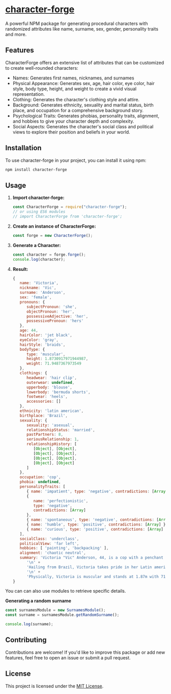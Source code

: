 # [character-forge](https://www.npmjs.com/package/character-forge)

A powerful NPM package for generating procedural characters with randomized attributes like name, surname, sex, gender, personality traits and more.

## Features

CharacterForge offers an extensive list of attributes that can be customized to create well-rounded characters:

- Names: Generates first names, nicknames, and surnames
- Physical Appearance: Generates sex, age, hair color, eye color, hair style, body type, height, and weight to create a vivid visual representation.
- Clothing: Generates the character's clothing style and attire.
- Background: Generates ethnicity, sexuality and marital status, birth place, and occupation for a comprehensive background story.
- Psychological Traits: Generates phobias, personality traits, alignment, and hobbies to give your character depth and complexity.
- Social Aspects: Generates the character's social class and political views to explore their position and beliefs in your world.

## Installation

To use character-forge in your project, you can install it using npm:

```bash
npm install character-forge
```

## Usage

1. **Import character-forge:**

   ```javascript
   const CharacterForge = require("character-forge");
   // or using ES6 modules
   // import CharacterForge from 'character-forge';
   ```

2. **Create an instance of CharacterForge:**

   ```javascript
   const forge = new CharacterForge();
   ```

3. **Generate a Character:**

   ```javascript
   const character = forge.forge();
   console.log(character);
   ```

4. **Result:**

   ```javascript
   {
      name: 'Victoria',
      nickname: 'Vic',
      surname: 'Anderson',
      sex: 'female',
      pronouns: {
         subjectPronoun: 'she',
         objectPronoun: 'her',
         possessiveAdjective: 'her',
         possessivePronoun: 'hers'
      },
      age: 44,
      hairColor: 'jet black',
      eyeColor: 'gray',
      hairStyle: 'braids',
      bodyType: {
         type: 'muscular',
         height: 1.8730917971944987,
         weight: 71.9487367973549
      },
      clothings: {
         headwear: 'hair clip',
         outerwear: undefined,
         upperbody: 'blouse',
         lowerbody: 'bermuda shorts',
         footwear: 'heels',
         accessories: []
      },
      ethnicity: 'latin american',
      birthplace: 'Brazil',
      sexuality: {
         sexuality: 'asexual',
         relationshipStatus: 'married',
         pastPartners: 8,
         seriousRelationship: 1,
         relationshipHistory: [
            [Object], [Object],
            [Object], [Object],
            [Object], [Object],
            [Object], [Object]
         ]
      },
      occupation: 'cop',
      phobia: undefined,
      personalityTraits: [
         { name: 'impatient', type: 'negative', contradictions: [Array] },
         {
            name: 'perfectionistic',
            type: 'negative',
            contradictions: [Array]
         },
         { name: 'spontaneous', type: 'negative', contradictions: [Array] },
         { name: 'humble', type: 'positive', contradictions: [Array] },
         { name: 'curious', type: 'positive', contradictions: [Array] }
      ],
      socialClass: 'underclass',
      politicalView: 'far left',
      hobbies: [ 'painting', 'backpacking' ],
      alignment: 'chaotic neutral',
      summary: 'Victoria "Vic" Anderson, 44, is a cop with a penchant for painting, and backpacking. Her humble, and curious traits makes her a magnet for camaraderie. Although traces of impatient, perfectionistic, and spontaneous traits occasionally surface.\n' +
         '\n' +
         'Hailing from Brazil, Victoria takes pride in her Latin american heritage. She excels in her field of work as cop, drawing from her impatient nature.\n' +
         '\n' +
         'Physically, Victoria is muscular and stands at 1.87m with 71.95 kg. She has jet black braids hair and gray eyes.'
   }
   ```

You can can also use modules to retrieve specific details.

**Generating a random surname**

```javascript
const surnamesModule = new SurnamesModule();
const surname = surnamesModule.getRandomSurname();

console.log(surname);
```

## Contributing

Contributions are welcome! If you'd like to improve this package or add new features, feel free to open an issue or submit a pull request.

## License

This project is licensed under the [MIT License](LICENSE).
